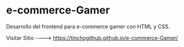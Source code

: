 # e-commerce-Gamer

Desarrollo del frontend para e-commerce gamer con HTML y CSS.

Visitar Sitio ----> https://tinchogithub.github.io/e-commerce-Gamer/
